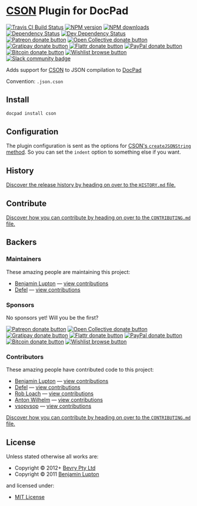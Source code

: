 # [CSON](https://github.com/bevry/cson) Plugin for DocPad

<!-- BADGES/ -->

<span class="badge-travisci"><a href="http://travis-ci.org/docpad/docpad-plugin-cson" title="Check this project's build status on TravisCI"><img src="https://img.shields.io/travis/docpad/docpad-plugin-cson/master.svg" alt="Travis CI Build Status" /></a></span>
<span class="badge-npmversion"><a href="https://npmjs.org/package/docpad-plugin-cson" title="View this project on NPM"><img src="https://img.shields.io/npm/v/docpad-plugin-cson.svg" alt="NPM version" /></a></span>
<span class="badge-npmdownloads"><a href="https://npmjs.org/package/docpad-plugin-cson" title="View this project on NPM"><img src="https://img.shields.io/npm/dm/docpad-plugin-cson.svg" alt="NPM downloads" /></a></span>
<span class="badge-daviddm"><a href="https://david-dm.org/docpad/docpad-plugin-cson" title="View the status of this project's dependencies on DavidDM"><img src="https://img.shields.io/david/docpad/docpad-plugin-cson.svg" alt="Dependency Status" /></a></span>
<span class="badge-daviddmdev"><a href="https://david-dm.org/docpad/docpad-plugin-cson#info=devDependencies" title="View the status of this project's development dependencies on DavidDM"><img src="https://img.shields.io/david/dev/docpad/docpad-plugin-cson.svg" alt="Dev Dependency Status" /></a></span>
<br class="badge-separator" />
<span class="badge-patreon"><a href="https://patreon.com/bevry" title="Donate to this project using Patreon"><img src="https://img.shields.io/badge/patreon-donate-yellow.svg" alt="Patreon donate button" /></a></span>
<span class="badge-opencollective"><a href="https://opencollective.com/bevry" title="Donate to this project using Open Collective"><img src="https://img.shields.io/badge/open%20collective-donate-yellow.svg" alt="Open Collective donate button" /></a></span>
<span class="badge-gratipay"><a href="https://www.gratipay.com/bevry" title="Donate weekly to this project using Gratipay"><img src="https://img.shields.io/badge/gratipay-donate-yellow.svg" alt="Gratipay donate button" /></a></span>
<span class="badge-flattr"><a href="https://flattr.com/profile/balupton" title="Donate to this project using Flattr"><img src="https://img.shields.io/badge/flattr-donate-yellow.svg" alt="Flattr donate button" /></a></span>
<span class="badge-paypal"><a href="https://bevry.me/paypal" title="Donate to this project using Paypal"><img src="https://img.shields.io/badge/paypal-donate-yellow.svg" alt="PayPal donate button" /></a></span>
<span class="badge-bitcoin"><a href="https://bevry.me/bitcoin" title="Donate once-off to this project using Bitcoin"><img src="https://img.shields.io/badge/bitcoin-donate-yellow.svg" alt="Bitcoin donate button" /></a></span>
<span class="badge-wishlist"><a href="https://bevry.me/wishlist" title="Buy an item on our wishlist for us"><img src="https://img.shields.io/badge/wishlist-donate-yellow.svg" alt="Wishlist browse button" /></a></span>
<br class="badge-separator" />
<span class="badge-slackin"><a href="https://slack.bevry.me" title="Join this project's slack community"><img src="https://slack.bevry.me/badge.svg" alt="Slack community badge" /></a></span>

<!-- /BADGES -->


Adds support for [CSON](https://github.com/bevry/cson) to JSON compilation to [DocPad](https://docpad.org)

Convention:  `.json.cson`


## Install

``` bash
docpad install cson
```


## Configuration

The plugin configuration is sent as the options for [CSON's `createJSONString` method](http://v4.1.0.cson.bevry.surge.sh/docs/classes/CSON.html#createJSONString-instance). So you can set the `indent` option to something else if you want.


<!-- HISTORY/ -->

<h2>History</h2>

<a href="https://github.com/docpad/docpad-plugin-cson/blob/master/HISTORY.md#files">Discover the release history by heading on over to the <code>HISTORY.md</code> file.</a>

<!-- /HISTORY -->


<!-- CONTRIBUTE/ -->

<h2>Contribute</h2>

<a href="https://github.com/docpad/docpad-plugin-cson/blob/master/CONTRIBUTING.md#files">Discover how you can contribute by heading on over to the <code>CONTRIBUTING.md</code> file.</a>

<!-- /CONTRIBUTE -->


<!-- BACKERS/ -->

<h2>Backers</h2>

<h3>Maintainers</h3>

These amazing people are maintaining this project:

<ul><li><a href="http://balupton.com">Benjamin Lupton</a> — <a href="https://github.com/docpad/docpad-plugin-cson/commits?author=balupton" title="View the GitHub contributions of Benjamin Lupton on repository docpad/docpad-plugin-cson">view contributions</a></li>
<li><a href="https://github.com/defel">Defel</a> — <a href="https://github.com/docpad/docpad-plugin-cson/commits?author=defel" title="View the GitHub contributions of Defel on repository docpad/docpad-plugin-cson">view contributions</a></li></ul>

<h3>Sponsors</h3>

No sponsors yet! Will you be the first?

<span class="badge-patreon"><a href="https://patreon.com/bevry" title="Donate to this project using Patreon"><img src="https://img.shields.io/badge/patreon-donate-yellow.svg" alt="Patreon donate button" /></a></span>
<span class="badge-opencollective"><a href="https://opencollective.com/bevry" title="Donate to this project using Open Collective"><img src="https://img.shields.io/badge/open%20collective-donate-yellow.svg" alt="Open Collective donate button" /></a></span>
<span class="badge-gratipay"><a href="https://www.gratipay.com/bevry" title="Donate weekly to this project using Gratipay"><img src="https://img.shields.io/badge/gratipay-donate-yellow.svg" alt="Gratipay donate button" /></a></span>
<span class="badge-flattr"><a href="https://flattr.com/profile/balupton" title="Donate to this project using Flattr"><img src="https://img.shields.io/badge/flattr-donate-yellow.svg" alt="Flattr donate button" /></a></span>
<span class="badge-paypal"><a href="https://bevry.me/paypal" title="Donate to this project using Paypal"><img src="https://img.shields.io/badge/paypal-donate-yellow.svg" alt="PayPal donate button" /></a></span>
<span class="badge-bitcoin"><a href="https://bevry.me/bitcoin" title="Donate once-off to this project using Bitcoin"><img src="https://img.shields.io/badge/bitcoin-donate-yellow.svg" alt="Bitcoin donate button" /></a></span>
<span class="badge-wishlist"><a href="https://bevry.me/wishlist" title="Buy an item on our wishlist for us"><img src="https://img.shields.io/badge/wishlist-donate-yellow.svg" alt="Wishlist browse button" /></a></span>

<h3>Contributors</h3>

These amazing people have contributed code to this project:

<ul><li><a href="http://balupton.com">Benjamin Lupton</a> — <a href="https://github.com/docpad/docpad-plugin-cson/commits?author=balupton" title="View the GitHub contributions of Benjamin Lupton on repository docpad/docpad-plugin-cson">view contributions</a></li>
<li><a href="https://github.com/defel">Defel</a> — <a href="https://github.com/docpad/docpad-plugin-cson/commits?author=defel" title="View the GitHub contributions of Defel on repository docpad/docpad-plugin-cson">view contributions</a></li>
<li><a href="http://robloach.net">Rob Loach</a> — <a href="https://github.com/docpad/docpad-plugin-cson/commits?author=RobLoach" title="View the GitHub contributions of Rob Loach on repository docpad/docpad-plugin-cson">view contributions</a></li>
<li><a href="https://github.com/timaschew">Anton Wilhelm</a> — <a href="https://github.com/docpad/docpad-plugin-cson/commits?author=timaschew" title="View the GitHub contributions of Anton Wilhelm on repository docpad/docpad-plugin-cson">view contributions</a></li>
<li><a href="https://github.com/vsopvsop">vsopvsop</a> — <a href="https://github.com/docpad/docpad-plugin-cson/commits?author=vsopvsop" title="View the GitHub contributions of vsopvsop on repository docpad/docpad-plugin-cson">view contributions</a></li></ul>

<a href="https://github.com/docpad/docpad-plugin-cson/blob/master/CONTRIBUTING.md#files">Discover how you can contribute by heading on over to the <code>CONTRIBUTING.md</code> file.</a>

<!-- /BACKERS -->


<!-- LICENSE/ -->

<h2>License</h2>

Unless stated otherwise all works are:

<ul><li>Copyright &copy; 2012+ <a href="http://bevry.me">Bevry Pty Ltd</a></li>
<li>Copyright &copy; 2011 <a href="http://balupton.com">Benjamin Lupton</a></li></ul>

and licensed under:

<ul><li><a href="http://spdx.org/licenses/MIT.html">MIT License</a></li></ul>

<!-- /LICENSE -->
